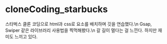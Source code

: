# cloneCoding_starbucks
스타벅스 클론 코딩으로 html과 css로 요소를 배치하며 깃을 연습했다.\n
Gsap, Swiper 같은 라이브러리 사용법을 찍먹해봤다.\n
갈 길이 멀다는 걸 느낀다. 하지만 재미도 느끼고 있다.